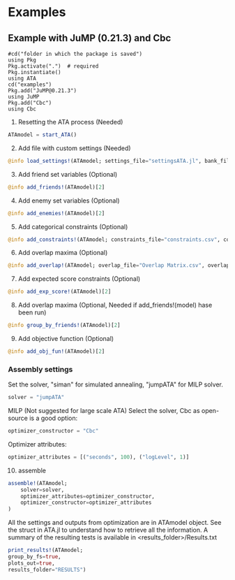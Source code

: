 # Examples

## Example with JuMP (0.21.3) and Cbc


```
#cd("folder in which the package is saved")
using Pkg
Pkg.activate(".")  # required
Pkg.instantiate()
using ATA
cd("examples")
Pkg.add("JuMP@0.21.3")
using JuMP
Pkg.add("Cbc")
using Cbc
```

  1. Resetting the ATA process (Needed)

  ```julia
  ATAmodel = start_ATA()
  ```

  2. Add file with custom settings (Needed)
  ```julia
  @info load_settings!(ATAmodel; settings_file="settingsATA.jl", bank_file="data/bank.csv", bank_delim=";")[2]
  ```

  3. Add friend set variables (Optional)
  ```julia
  @info add_friends!(ATAmodel)[2]
  ```

  4. Add enemy set variables (Optional)
  ```julia
  @info add_enemies!(ATAmodel)[2]
  ```

  5. Add categorical constraints (Optional)
  ```julia
  @info add_constraints!(ATAmodel; constraints_file="constraints.csv", constraints_delim=";")[2]
  ```

  6. Add overlap maxima (Optional)
  ```julia
  @info add_overlap!(ATAmodel; overlap_file="Overlap Matrix.csv", overlap_delim=";")[2]
  ```

  7. Add expected score constraints (Optional)
  ```julia
  @info add_exp_score!(ATAmodel)[2]
  ```

  8. Add overlap maxima (Optional, Needed if add_friends!(model) hase been run)
  ```julia
  @info group_by_friends!(ATAmodel)[2]
  ```

  9. Add objective function (Optional)
  ```julia
  @info add_obj_fun!(ATAmodel)[2] 
  ```

### Assembly settings

Set the solver, "siman" for simulated annealing, "jumpATA" for MILP solver.
```julia
solver = "jumpATA"
```

MILP (Not suggested for large scale ATA)
Select the solver, Cbc as open-source is a good option:
```julia
optimizer_constructor = "Cbc"
```

Optimizer attributes:
```julia
optimizer_attributes = [("seconds", 100), ("logLevel", 1)]
```

  10. assemble
  ```julia
  assemble!(ATAmodel;
      solver=solver,
      optimizer_attributes=optimizer_constructor,
      optimizer_constructor=optimizer_attributes
  )
  ```


All the settings and outputs from optimization are in ATAmodel object.
See the struct in ATA.jl to understand how to retrieve all the information.
A summary of the resulting tests is available in <results_folder>/Results.txt

```julia
print_results!(ATAmodel;
group_by_fs=true,
plots_out=true,
results_folder="RESULTS")
```

